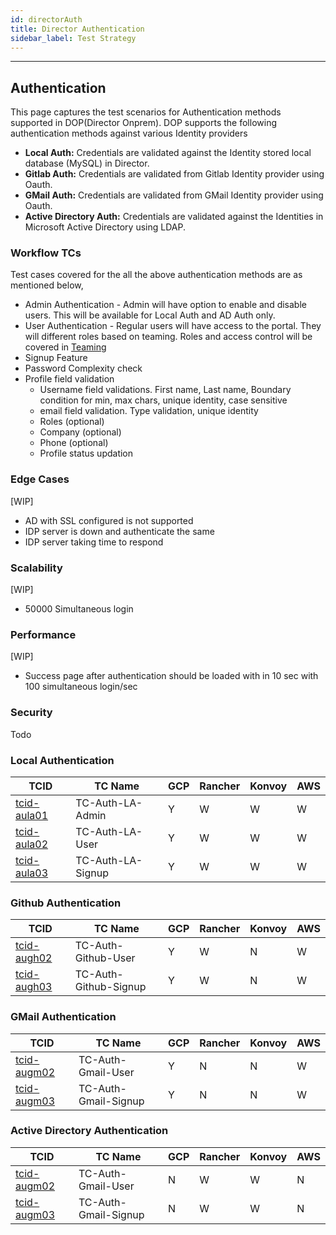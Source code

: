```yaml
---
id: directorAuth
title: Director Authentication
sidebar_label: Test Strategy
---
```

------

## Authentication
This page captures the test scenarios for Authentication methods supported in DOP(Director Onprem). DOP supports the following authentication methods against various Identity providers
- **Local Auth:** Credentials are validated against the Identity stored local database (MySQL) in Director.
- **Gitlab Auth:** Credentials are validated from Gitlab Identity provider using Oauth. 
- **GMail Auth:** Credentials are validated from GMail Identity provider using Oauth.
- **Active Directory Auth:** Credentials are validated against the Identities in Microsoft Active Directory using LDAP. 

### Workflow TCs
Test cases covered for the all the above authentication methods are as mentioned below,
- Admin Authentication - Admin will have option to enable and disable users. This will be available for Local Auth and AD Auth only.
- User Authentication - Regular users will have access to the portal. They will different roles based on teaming. Roles and access control will be covered in [Teaming](/docs/director/teaming/directorTeaming)
- Signup Feature
- Password Complexity check
- Profile field validation
  - Username field validations. First name, Last name, Boundary condition for  min, max chars, unique identity, case sensitive
  - email field validation. Type validation, unique identity
  - Roles (optional)
  - Company (optional)
  - Phone (optional)
  - Profile status updation

### Edge Cases
[WIP]
- AD with SSL configured is not supported
- IDP server is down and authenticate the same
- IDP server taking time to respond

### Scalability
[WIP]

- 50000 Simultaneous login


### Performance
[WIP]

- Success page after authentication should be loaded with in 10 sec with 100 simultaneous login/sec

### Security
Todo

### Local Authentication

| TCID                                   | TC Name | GCP               | Rancher | Konvoy | AWS  |
| -------------------------------------- | ------------------------- | ----------------- | ------- | ------ | ---- |
| [tcid-aula01](tc-auth-la-admin) | TC-Auth-LA-Admin | Y | W | W | W |
| [tcid-aula02](tc-auth-la-user)   | TC-Auth-LA-User | Y    | W       | W | W |
| [tcid-aula03](tc-auth-la-signup)     | TC-Auth-LA-Signup | Y              | W | W | W |

### Github Authentication

| TCID                                   | TC Name | GCP               | Rancher | Konvoy | AWS  |
| -------------------------------------- | ------------------------- | ----------------- | ------- | ------ | ---- |
| [tcid-augh02](tc-auth-github-user)   | TC-Auth-Github-User | Y    | W       | N | W |
| [tcid-augh03](tc-auth-github-signup)     | TC-Auth-Github-Signup | Y              | W | N | W |

### GMail Authentication

| TCID                                   | TC Name | GCP               | Rancher | Konvoy | AWS  |
| -------------------------------------- | ------------------------- | ----------------- | ------- | ------ | ---- |
| [tcid-augm02](tc-auth-gmail-user)   | TC-Auth-Gmail-User | Y    | N      | N | W |
| [tcid-augm03](tc-auth-gmail-signup)     | TC-Auth-Gmail-Signup | Y              | N | N | W |


### Active Directory Authentication


| TCID                                   | TC Name | GCP               | Rancher | Konvoy | AWS  |
| -------------------------------------- | ------------------------- | ----------------- | ------- | ------ | ---- |
| [tcid-augm02](tc-auth-ad-user)   | TC-Auth-Gmail-User | N   | W       | W | N |
| [tcid-augm03](tc-auth-ad-signup)     | TC-Auth-Gmail-Signup | N             | W | W | N |

